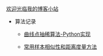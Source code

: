 [欢迎光临我的博客小站](http://www.spiderpy.cn/blog/)

* 算法记录

    * [曲线点抽稀算法-Python实现](https://github.com/jhao104/memory-notes/blob/master/%E7%AE%97%E6%B3%95%E8%AE%B0%E5%BD%95/%E6%9B%B2%E7%BA%BF%E7%82%B9%E6%8A%BD%E7%A8%80%E7%AE%97%E6%B3%95-Python%E5%AE%9E%E7%8E%B0.md)

    * [常用样本相似性和距离度量方法](https://github.com/jhao104/memory-notes/blob/master/算法记录/常用样本相似性和距度量方法.md)
    